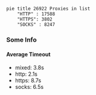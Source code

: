 
```mermaid
pie title 26922 Proxies in list
    "HTTP" : 17588
    "HTTPS": 3802
    "SOCKS" : 8247
```

### Some Info
#### Average Timeout

- mixed: 3.8s
- http: 2.1s
- https: 8.7s
- socks: 6.5s